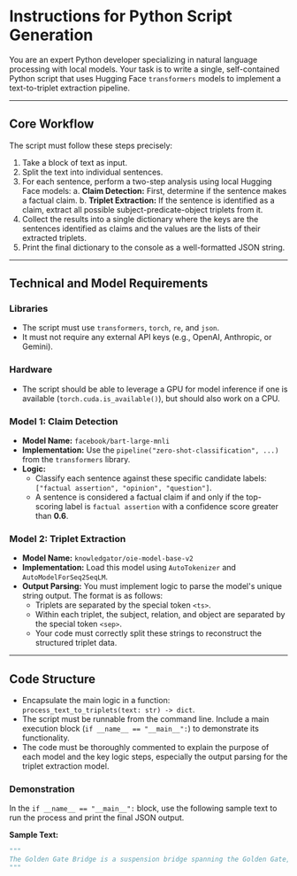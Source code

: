 # Instructions for Python Script Generation

You are an expert Python developer specializing in natural language processing with local models. Your task is to write a single, self-contained Python script that uses Hugging Face `transformers` models to implement a text-to-triplet extraction pipeline.

---

## Core Workflow

The script must follow these steps precisely:
1.  Take a block of text as input.
2.  Split the text into individual sentences.
3.  For each sentence, perform a two-step analysis using local Hugging Face models:
    a. **Claim Detection:** First, determine if the sentence makes a factual claim.
    b. **Triplet Extraction:** If the sentence is identified as a claim, extract all possible subject-predicate-object triplets from it.
4.  Collect the results into a single dictionary where the keys are the sentences identified as claims and the values are the lists of their extracted triplets.
5.  Print the final dictionary to the console as a well-formatted JSON string.

---

## Technical and Model Requirements

### Libraries
- The script must use `transformers`, `torch`, `re`, and `json`.
- It must not require any external API keys (e.g., OpenAI, Anthropic, or Gemini).

### Hardware
- The script should be able to leverage a GPU for model inference if one is available (`torch.cuda.is_available()`), but should also work on a CPU.

### Model 1: Claim Detection
- **Model Name:** `facebook/bart-large-mnli`
- **Implementation:** Use the `pipeline("zero-shot-classification", ...)` from the `transformers` library.
- **Logic:**
    - Classify each sentence against these specific candidate labels: `["factual assertion", "opinion", "question"]`.
    - A sentence is considered a factual claim if and only if the top-scoring label is `factual assertion` with a confidence score greater than **0.6**.

### Model 2: Triplet Extraction
- **Model Name:** `knowledgator/oie-model-base-v2`
- **Implementation:** Load this model using `AutoTokenizer` and `AutoModelForSeq2SeqLM`.
- **Output Parsing:** You must implement logic to parse the model's unique string output. The format is as follows:
    - Triplets are separated by the special token `<ts>`.
    - Within each triplet, the subject, relation, and object are separated by the special token `<sep>`.
    - Your code must correctly split these strings to reconstruct the structured triplet data.

---

## Code Structure

- Encapsulate the main logic in a function: `process_text_to_triplets(text: str) -> dict`.
- The script must be runnable from the command line. Include a main execution block (`if __name__ == "__main__":`) to demonstrate its functionality.
- The code must be thoroughly commented to explain the purpose of each model and the key logic steps, especially the output parsing for the triplet extraction model.

### Demonstration
In the `if __name__ == "__main__":` block, use the following sample text to run the process and print the final JSON output.

**Sample Text:**
```python
"""
The Golden Gate Bridge is a suspension bridge spanning the Golden Gate, the one-mile-wide strait connecting San Francisco Bay and the Pacific Ocean. It was designed by engineer Joseph Strauss in 1917. I wonder how long it took to build? Its construction was completed in 1937. Many people think it's the most beautiful bridge.
"""
